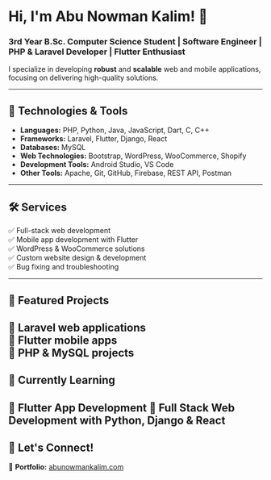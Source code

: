 # **Hi, I'm Abu Nowman Kalim!** 👋  

### **3rd Year B.Sc. Computer Science Student | Software Engineer | PHP & Laravel Developer | Flutter Enthusiast**  

I specialize in developing **robust** and **scalable** web and mobile applications, focusing on delivering high-quality solutions.  

---

## **🔧 Technologies & Tools**  
- **Languages:** PHP, Python, Java, JavaScript, Dart, C, C++  
- **Frameworks:** Laravel, Flutter, Django, React  
- **Databases:** MySQL  
- **Web Technologies:** Bootstrap, WordPress, WooCommerce, Shopify  
- **Development Tools:** Android Studio, VS Code  
- **Other Tools:** Apache, Git, GitHub, Firebase, REST API, Postman  

---

## **🛠️ Services**  
✅ Full-stack web development  
✅ Mobile app development with Flutter  
✅ WordPress & WooCommerce solutions  
✅ Custom website design & development  
✅ Bug fixing and troubleshooting  

---

## **🚀 Featured Projects**  
🔹 Laravel web applications  
🔹 Flutter mobile apps  
🔹 PHP & MySQL projects  
---

## **🌱 Currently Learning**  
📌 Flutter App Development
📌 Full Stack Web Development with Python, Django & React
---

## **🤝 Let's Connect!**  
🔗 **Portfolio:** [abunowmankalim.com](https://abunowmankalim.com/)  
